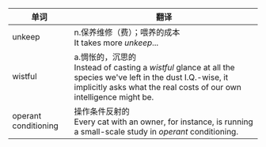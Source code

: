|单词|翻译|
|---|---|
|unkeep|n.保养维修（费）；喂养的成本<br>It takes more *unkeep*...
|wistful|a.惆怅的，沉思的<br>Instead of casting a *wistful* glance at all the species we've left in the dust I.Q.-wise, it implicitly asks what the real costs of our own intelligence might be.
|operant conditioning|操作条件反射的<br>Every cat with an owner, for instance, is running a small-scale study in *operant* conditioning.